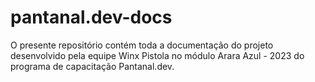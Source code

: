 # pantanal.dev-docs
O presente repositório contém toda a documentação do projeto desenvolvido pela equipe Winx Pistola no módulo Arara Azul - 2023 do programa de capacitação Pantanal.dev.
